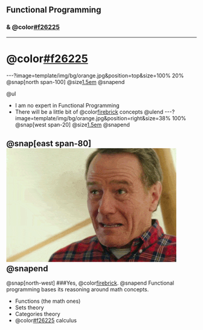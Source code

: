 ## Functional Programming
### & @color[#f26225](Lambdas)
---
# @color[#f26225](DISCLAIMER)
---?image=template/img/bg/orange.jpg&position=top&size=100% 20%
@snap[north span-100]
@size[1.5em](DISCLAIMER)
@snapend

@ul
- I am no expert in Functional Programming
- There will be a little bit of @color[firebrick](math) concepts
@ulend
---?image=template/img/bg/orange.jpg&position=right&size=38% 100%
@snap[west span-20]
@size[1.5em](MATH!?!?!)
@snapend

@snap[east span-80]
![angry](assets/angry-brian-opt.gif)
@snapend
---
@snap[north-west]
###Yes, @color[firebrick](Math).
@snapend
Functional programming bases its reasoning around math concepts.

* Functions (the math ones)
* Sets theory
* Categories theory
* @color[#f26225](Lambda) calculus

